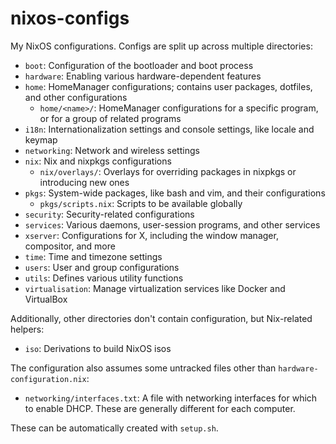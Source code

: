 # nixos-configs

My NixOS configurations. Configs are split up across multiple directories:

- `boot`: Configuration of the bootloader and boot process
- `hardware`: Enabling various hardware-dependent features
- `home`: HomeManager configurations; contains user packages, dotfiles, and
  other configurations
  - `home/<name>/`: HomeManager configurations for a specific program, or for
    a group of related programs
- `i18n`: Internationalization settings and console settings, like locale and
  keymap
- `networking`: Network and wireless settings
- `nix`: Nix and nixpkgs configurations
  - `nix/overlays/`: Overlays for overriding packages in nixpkgs or introducing
    new ones
- `pkgs`: System-wide packages, like bash and vim, and their configurations
  - `pkgs/scripts.nix`: Scripts to be available globally
- `security`: Security-related configurations
- `services`: Various daemons, user-session programs, and other services
- `xserver`: Configurations for X, including the window manager, compositor,
  and more
- `time`: Time and timezone settings
- `users`: User and group configurations
- `utils`: Defines various utility functions
- `virtualisation`: Manage virtualization services like Docker and VirtualBox

Additionally, other directories don't contain configuration, but Nix-related
helpers:

- `iso`: Derivations to build NixOS isos

The configuration also assumes some untracked files other than
`hardware-configuration.nix`:

- `networking/interfaces.txt`: A file with networking interfaces for which to
  enable DHCP. These are generally different for each computer.

These can be automatically created with `setup.sh`.

